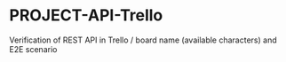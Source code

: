 # PROJECT-API-Trello
Verification of REST API in Trello / board name (available characters) and E2E scenario
